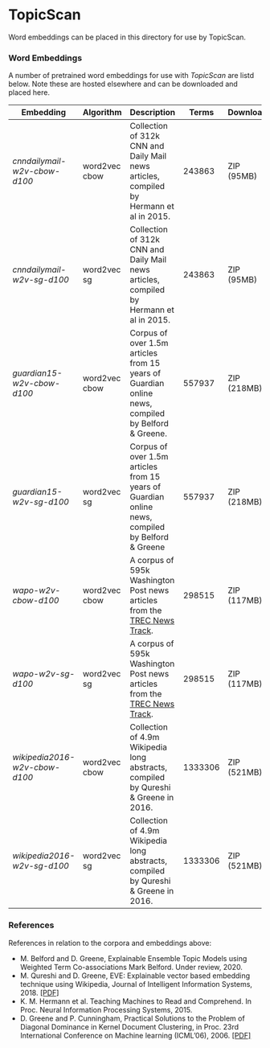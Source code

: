 # TopicScan 

Word embeddings can be placed in this directory for use by TopicScan.

### Word Embeddings

A number of pretrained word embeddings for use with *TopicScan* are listd below. Note these are hosted elsewhere and can be downloaded and placed here. 

| Embedding                   | Algorithm     | Description                                                                            | Terms   | Download    |
|-----------------------------|---------------|----------------------------------------------------------------------------------------|---------|-------------|
| *cnndailymail-w2v-cbow-d100*  | word2vec cbow | Collection of 312k CNN and Daily Mail news articles, compiled by Hermann et al in 2015. | 243863  | ZIP (95MB)  |
| *cnndailymail-w2v-sg-d100*    | word2vec sg   | Collection of 312k CNN and Daily Mail news articles, compiled by Hermann et al in 2015. | 243863  | ZIP (95MB)  |
| *guardian15-w2v-cbow-d100*    | word2vec cbow | Corpus of over 1.5m articles from 15 years of Guardian online news, compiled by Belford & Greene.                     | 557937  | ZIP (218MB) |
| *guardian15-w2v-sg-d100*      | word2vec sg   | Corpus of over 1.5m articles from 15 years of Guardian online news, compiled by Belford & Greene                     | 557937  | ZIP (218MB) |
| *wapo-w2v-cbow-d100*          | word2vec cbow | A corpus of 595k Washington Post news articles from the [TREC News Track](http://trec-news.org/).                | 298515  | ZIP (117MB) |
| *wapo-w2v-sg-d100*            | word2vec sg   | A corpus of 595k Washington Post news articles from the [TREC News Track](http://trec-news.org/).                 | 298515  | ZIP (117MB) |
| *wikipedia2016-w2v-cbow-d100* | word2vec cbow | Collection of 4.9m Wikipedia long abstracts, compiled by Qureshi & Greene in 2016.                                  | 1333306 | ZIP (521MB) |
| *wikipedia2016-w2v-sg-d100*   | word2vec sg   | Collection of 4.9m Wikipedia long abstracts, compiled by Qureshi & Greene in 2016.                                 | 1333306 | ZIP (521MB) |


### References

References in relation to the corpora and embeddings above:

- M. Belford and D. Greene, Explainable Ensemble Topic Models using Weighted Term Co-associations Mark Belford. Under review, 2020.
- M. Qureshi and D. Greene, EVE: Explainable vector based embedding technique using Wikipedia, Journal of Intelligent Information Systems, 2018. [[PDF]](http://derekgreene.com/papers/qureshi18eve.pdf)
- K. M. Hermann et al. Teaching Machines to Read and Comprehend. In Proc. Neural Information Processing Systems, 2015.
- D. Greene and P. Cunningham, Practical Solutions to the Problem of Diagonal Dominance in Kernel Document Clustering, in Proc. 23rd International Conference on Machine learning (ICML’06), 2006. [[PDF]](http://derekgreene.com/papers/greene06icml.pdf)

